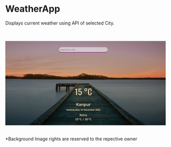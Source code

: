 # WeatherApp
Displays current weather using API of selected City.



<br><br>
<img src="screen_shot.png">
<br><br>

*Background Image rights are reserved to the repective owner
